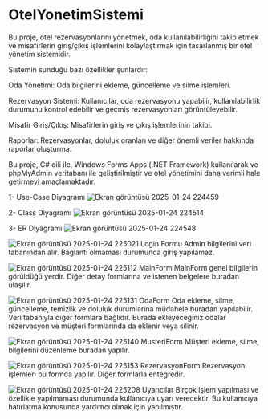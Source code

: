 # OtelYonetimSistemi
  Bu proje, otel rezervasyonlarını yönetmek, oda kullanılabilirliğini takip etmek ve misafirlerin giriş/çıkış işlemlerini kolaylaştırmak için tasarlanmış bir otel yönetim sistemidir. 
  
  Sistemin sunduğu bazı özellikler şunlardır: 
  
Oda Yönetimi: Oda bilgilerini ekleme, güncelleme ve silme işlemleri. 

Rezervasyon Sistemi: Kullanıcılar, oda rezervasyonu yapabilir, kullanılabilirlik durumunu kontrol edebilir ve geçmiş rezervasyonları görüntüleyebilir. 

Misafir Giriş/Çıkış: Misafirlerin giriş ve çıkış işlemlerinin takibi. 

Raporlar: Rezervasyonlar, doluluk oranları ve diğer önemli veriler hakkında raporlar oluşturma.


Bu proje,  C# dili ile, Windows Forms Apps (.NET Framework) kullanılarak ve phpMyAdmin veritabanı ile geliştirilmiştir ve otel yönetimini daha verimli hale getirmeyi amaçlamaktadır.








1- Use-Case Diyagramı
![Ekran görüntüsü 2025-01-24 224459](https://github.com/user-attachments/assets/c58875da-cdca-499a-9a04-d2b02ebb0433)















2- Class Diyagramı
![Ekran görüntüsü 2025-01-24 224514](https://github.com/user-attachments/assets/2b5b3f16-f844-4402-af07-e3220c86b245)
















3- ER Diyagramı
![Ekran görüntüsü 2025-01-24 224548](https://github.com/user-attachments/assets/70973366-0e75-4839-b6ab-d6458f903337)












![Ekran görüntüsü 2025-01-24 225021](https://github.com/user-attachments/assets/0e3ddfcb-e260-4bea-bf8a-ac04d6a6338b)
Login Formu 
 Admin bilgilerini veri tabanından alır. Bağlantı olmaması durumunda giriş yapılamaz.









![Ekran görüntüsü 2025-01-24 225112](https://github.com/user-attachments/assets/7354f6bb-7233-47cb-8624-d6110284b762)
MainForm
 MainForm genel bilgilerin görüldüğü yerdir. Diğer detay formlarına ve istenen belgelere buradan ulaşılır.













![Ekran görüntüsü 2025-01-24 225131](https://github.com/user-attachments/assets/ffc1b25b-7261-4cf8-9228-76949163bf12)
OdaForm
 Oda ekleme, silme, güncelleme, temizlik ve doluluk durumlarına müdahele buradan yapılabilir. Veri tabanıyla diğer formlara bağlıdır. Burada ekleyeceğiniz odalar rezervasyon ve müşteri formlarında da eklenir veya silinir.














![Ekran görüntüsü 2025-01-24 225140](https://github.com/user-attachments/assets/a23d9f05-61e4-4150-8464-b26fc9286de3)
MusteriForm
 Müşteri ekleme, silme, bilgilerini düzenleme buradan yapılır.













![Ekran görüntüsü 2025-01-24 225153](https://github.com/user-attachments/assets/dd1c27d2-867e-4220-9efd-c07cbddf02c6)
RezervasyonForm
 Rezervasyon işlemleri bu formda yapılır. Diğer formlarla entegredir.













![Ekran görüntüsü 2025-01-24 225208](https://github.com/user-attachments/assets/40cc6c30-146e-4dbc-9b7b-2f6dfa659bdb)
Uyarıcılar
 Birçok işlem yapılması ve özellikle yapılmaması durumunda kullanıcıya uyarı verecektir. Bu kullanıcıya hatırlatma konusunda yardımcı olmak için yapılmıştır.
